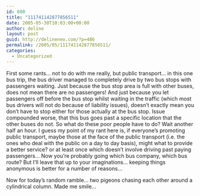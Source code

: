 ```yaml
---
id: 600
title: "111741142877856511"
date: 2005-05-30T10:03:00+00:00
author: deline
layout: post
guid: http://delineneo.com/?p=486
permalink: /2005/05/111741142877856511/
categories:
  - Uncategorized
---
```

First some rants&#8230; not to do with me really, but public transport&#8230; in this one bus trip, the bus driver managed to completely drive by two bus stops with passengers waiting. Just because the bus stop area is full with other buses, does not mean there are no passengers! And just because you let passengers off before the bus stop whilst waiting in the traffic (which most bus drivers will not do because of liability issues), doesn&#8217;t exactly mean you don&#8217;t have to stop either for those actually at the bus stop. Issue compounded worse, that this bus goes past a specific location that the other buses do not. So what do these poor people have to do? Wait another half an hour. I guess my point of my rant here is, if everyone&#8217;s promoting public transport, maybe those at the face of the public transport (i.e. the ones who deal with the public on a day to day basis), might what to provide a better service? or at least once which doesn&#8217;t involve driving past paying passengers&#8230; Now you&#8217;re probably going which bus company, which bus route? But I&#8217;ll leave that up to your imaginations&#8230; keeping things anonymous is better for a number of reasons&#8230;

Now for today&#8217;s random ramble&#8230; two pigeons chasing each other around a cylindrical column. Made me smile&#8230;
